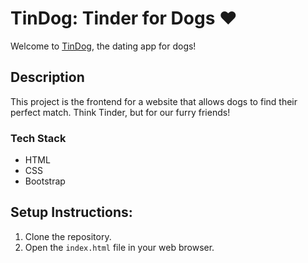 # TinDog: Tinder for Dogs ❤️
Welcome to [TinDog](https://rupika14.github.io/TinDog/), the dating app for dogs!

## Description
This project is the frontend for a website that allows dogs to find their perfect match.  Think Tinder, but for our furry friends!
### Tech Stack

* HTML
* CSS
* Bootstrap

## Setup Instructions:
1. Clone the repository.
2. Open the `index.html` file in your web browser.

